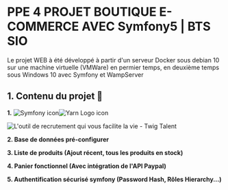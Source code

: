 # PPE 4 PROJET BOUTIQUE E-COMMERCE AVEC Symfony5 | BTS SIO

Le projet WEB à été développé à partir d'un serveur Docker sous debian 10 sur une machine virtuelle (VMWare) en permier temps, en deuxième temps sous Windows 10 avec Symfony et WampServer

## 1. Contenu du projet 📑

 **1.**
 ![Symfony icon](https://img.icons8.com/color/2x/symfony.png)![Yarn Logo icon](https://img.icons8.com/windows/2x/yarn-logo.png)
 
![L'outil de recrutement qui vous facilite la vie - Twig Talent](https://www.twigtalent.com/wp-content/uploads/2019/02/logo-twig-large@2x.png)
 
**2. Base de données pré-configurer**

**3. Liste de produits (Ajout récent, tous les produits en stock)** 

**4. Panier fonctionnel (Avec intégration de l'API Paypal)**

**5. Authentification sécurisé symfony (Password Hash, Rôles Hierarchy...)** 
